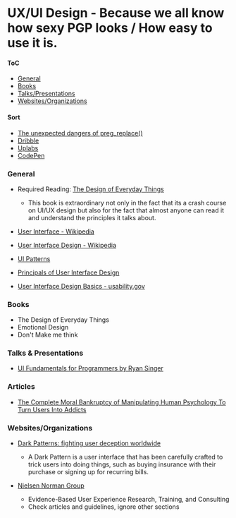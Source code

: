 # UX/UI Design - Because we all know how sexy PGP looks / How easy to use it is.

#### ToC

* [General](#general)
* [Books](#books)
* [Talks/Presentations](#talks)
* [Websites/Organizations](#web)

#### Sort

* [The unexpected dangers of preg_replace()](https://bitquark.co.uk/blog/2013/07/23/the_unexpected_dangers_of_preg_replace)
* [Dribble](https://dribbble.com/)
* [Uplabs](https://www.uplabs.com/)
* [CodePen](https://codepen.io/)

### General

* Required Reading:
  [The Design of Everyday Things](http://www.jnd.org/books/design-of-everyday-things-revised.html)

  * This book is extraordinary not only in the fact that its a crash course on
    UI/UX design but also for the fact that almost anyone can read it and
    understand the principles it talks about.

* [User Interface - Wikipedia](https://en.wikipedia.org/wiki/User_interface)
* [User Interface Design - Wikipedia](https://en.wikipedia.org/wiki/User_interface_design)
* [UI Patterns](http://ui-patterns.com/)
* [Principals of User Interface Design](https://en.wikipedia.org/wiki/Principles_of_user_interface_design)
* [User Interface Design Basics - usability.gov](https://www.usability.gov/what-and-why/user-interface-design.html)

### Books

* The Design of Everyday Things
* Emotional Design
* Don't Make me think

### Talks & Presentations

* [UI Fundamentals for Programmers by Ryan Singer](https://vimeo.com/6702766)

### Articles

* [The Complete Moral Bankruptcy of Manipulating Human Psychology To Turn Users Into Addicts](https://hackernoon.com/the-complete-moral-bankruptcy-of-manipulating-human-psychology-to-turn-users-into-addicts-d09b98281ef)

### Websites/Organizations

* [Dark Patterns: fighting user deception worldwide](http://darkpatterns.org/)

  * A Dark Pattern is a user interface that has been carefully crafted to trick
    users into doing things, such as buying insurance with their purchase or
    signing up for recurring bills.

* [Nielsen Norman Group](http://www.nngroup.com)

  * Evidence-Based User Experience Research, Training, and Consulting
  * Check articles and guidelines, ignore other sections
